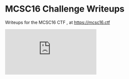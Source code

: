 # MCSC16 Challenge Writeups

Writeups for the MCSC16 CTF , at https://mcsc16.ctf

![](http://www.hostingpics.net/viewer.php?id=407022image318.jpg)
